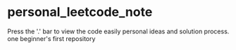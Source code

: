 # personal_leetcode_note
Press the '.' bar to view the code easily
personal ideas and solution process. one beginner's first repository
